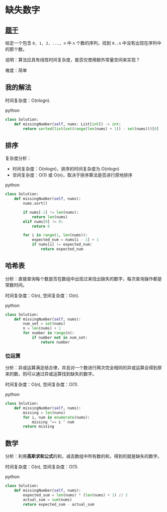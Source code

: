 # 缺失数字

## [题干](https://leetcode-cn.com/problems/missing-number/)

给定一个包含 `0, 1, 2, ..., n` 中 `n` 个数的序列，找到 `0..n` 中没有出现在序列中的那个数。

说明：算法应具有线性时间复杂度，能否仅使用额外常量空间来实现？

难度：简单

## 我的解法

时间复杂度：O(nlogn).

python

```python
class Solution:
    def missingNumber(self, nums: List[int]) -> int:
        return sorted(list(set(range(len(nums) + 1)) - set(nums)))[0]
```

## 排序

复杂度分析：

- 时间复杂度：O(nlogn)，排序的时间复杂度为 O(nlogn)
- 空间复杂度：O(1) 或 O(n)，取决于排序算法是否进行原地排序

python

```python
class Solution:
    def missingNumber(self, nums):
        nums.sort()

        if nums[-1] != len(nums):
            return len(nums)
        elif nums[0] != 0:
            return 0

        for i in range(1, len(nums)):
            expected_num = nums[i - 1] + 1
            if nums[i] != expected_num:
                return expected_num
```

## 哈希表

分析：直接查询每个数是否在数组中出现过来找出缺失的数字，每次查询操作都是常数时间。

时间复杂度：O(n), 空间复杂度：O(n).

python

```python
class Solution:
    def missingNumber(self, nums):
        num_set = set(nums)
        n = len(nums) + 1
        for number in range(n):
            if number not in num_set:
                return number
```

### 位运算

分析：异或运算满足结合律，并且对一个数进行两次完全相同的异或运算会得到原来的数，则可以通过异或运算找到缺失的数字。

时间复杂度：O(n), 空间复杂度：O(1).

python

```python
class Solution:
    def missingNumber(self, nums):
        missing = len(nuns)
        for i, num in enumerate(nums):
            missing ^== i ^ num
        return missing
```

## 数学

分析：利用**高斯求和公式**的和，减去数组中所有数的和，得到的就是缺失的数字。

时间复杂度：O(n), 空间复杂度：O(1).

python

```python
class Solution:
    def missingNumber(self, nums):
        expected_sum = len(nums) * (len(nums) + 1) // 2
        actual_sum = sum(nums)
        return expected_sum - actual_sum
```
